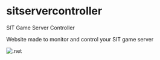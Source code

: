 # sitservercontroller
SIT Game Server Controller

Website made to monitor and control your SIT game server

![.net](https://github.com/nebula-codes/sitservercontroller/actions/workflows/dotnet.yml/badge.svg)
